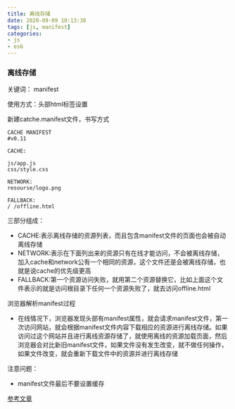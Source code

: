 ```yaml
---
title: 离线存储
date: 2020-09-09 10:13:38
tags: [js, manifest]
categories: 
- js
- es6
---
```


### 离线存储

关键词： manifest

使用方式：头部html标签设置<html manifest = "cache.manifest">

新建catche.manifest文件，书写方式

```
CACHE MANIFEST
#v0.11

CACHE:

js/app.js
css/style.css

NETWORK:
resourse/logo.png

FALLBACK:
/ /offline.html
```

三部分组成：

- CACHE:表示离线存储的资源列表，而且包含manifest文件的页面也会被自动离线存储
- NETWORK:表示在下面列出来的资源只有在线才能访问，不会被离线存储，加入cache和network公有一个相同的资源，这个文件还是会被离线存储，也就是说cache的优先级更高
- FALLBACK:第一个资源访问失败，就用第二个资源替换它，比如上面这个文件表示的就是访问根目录下任何一个资源失败了，就去访问offline.html

浏览器解析manifest过程

- 在线情况下，浏览器发现头部有manifest属性，就会请求manifest文件，第一次访问网站，就会根据manifest文件内容下载相应的资源进行离线存储。如果访问过这个网站并且进行离线资源存储了，就使用离线的资源加载页面，然后浏览器会对比新旧manifest文件，如果文件没有发生改变，就不做任何操作，如果文件改变，就会重新下载文件中的资源并进行离线存储

注意问题：

- manifest文件最后不要设置缓存

[参考文章](https://www.cnblogs.com/brainmao/archive/2011/09/27/2193495.html)